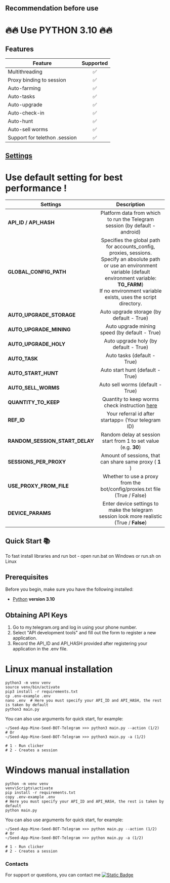 ## Recommendation before use

# 🔥🔥 Use PYTHON 3.10 🔥🔥

## Features  
| Feature                       | Supported |
|-------------------------------|:---------:|
| Multithreading                |     ✅     |
| Proxy binding to session      |     ✅     |
| Auto-farming                  |     ✅     |
| Auto-tasks                    |     ✅     |
| Auto-upgrade                  |     ✅     |
| Auto-check-in                 |     ✅     |
| Auto-hunt                     |     ✅     |
| Auto-sell worms               |     ✅     |
| Support for telethon .session |     ✅     |


## [Settings](https://github.com/SP-l33t/Seed_Coin-Telethon/tree/main/.env-example)

# Use default setting for best performance !
| Settings                       |                                                                                                                  Description                                                                                                                  |
|--------------------------------|:---------------------------------------------------------------------------------------------------------------------------------------------------------------------------------------------------------------------------------------------:|
| **API_ID / API_HASH**          |                                                                                  Platform data from which to run the Telegram session (by default - android)                                                                                  |
| **GLOBAL_CONFIG_PATH**         | Specifies the global path for accounts_config, proxies, sessions. <br/>Specify an absolute path or use an environment variable (default environment variable: **TG_FARM**) <br/>If no environment variable exists, uses the script directory. |
| **AUTO_UPGRADE_STORAGE**       |                                                                                                   Auto upgrade storage  (by default - True)                                                                                                   |
| **AUTO_UPGRADE_MINING**        |                                                                                                 Auto upgrade mining speed (by default - True)                                                                                                 |
| **AUTO_UPGRADE_HOLY**          |                                                                                                     Auto upgrade holy (by default - True)                                                                                                     |
| **AUTO_TASK**                  |                                                                                                          Auto tasks (default - True)                                                                                                          |
| **AUTO_START_HUNT**            |                                                                                                       Auto start hunt (default - True)                                                                                                        |
| **AUTO_SELL_WORMS**            |                                                                                                       Auto sell worms (default - True)                                                                                                        |
| **QUANTITY_TO_KEEP**           |                                                       Quantity to keep worms check instruction [here](https://github.com/SP-l33t/Seed-App-Mine-Seed-BOT-Telegram/blob/main/setting.md)                                                        |
| **REF_ID**                     |                                                                                              Your referral id after startapp= (Your telegram ID)                                                                                              |
| **RANDOM_SESSION_START_DELAY** |                                                                                        Random delay at session start from 1 to set value (e.g. **30**)                                                                                        |
| **SESSIONS_PER_PROXY**         |                                                                                            Amount of sessions, that can share same proxy ( **1** )                                                                                            |
| **USE_PROXY_FROM_FILE**        |                                                                                  Whether to use a proxy from the bot/config/proxies.txt file (True / False)                                                                                   |
| **DEVICE_PARAMS**              |                                                                          Enter device settings to make the telegram session look more realistic  (True / **False**)                                                                           |


## Quick Start 📚

To fast install libraries and run bot - open run.bat on Windows or run.sh on Linux

## Prerequisites
Before you begin, make sure you have the following installed:
- [Python](https://www.python.org/downloads/) **version 3.10**

## Obtaining API Keys
1. Go to my.telegram.org and log in using your phone number.
2. Select "API development tools" and fill out the form to register a new application.
3. Record the API_ID and API_HASH provided after registering your application in the .env file.


# Linux manual installation
```shell
python3 -m venv venv
source venv/bin/activate
pip3 install -r requirements.txt
cp .env-example .env
nano .env  # Here you must specify your API_ID and API_HASH, the rest is taken by default
python3 main.py
```

You can also use arguments for quick start, for example:
```shell
~/Seed-App-Mine-Seed-BOT-Telegram >>> python3 main.py --action (1/2)
# Or
~/Seed-App-Mine-Seed-BOT-Telegram >>> python3 main.py -a (1/2)

# 1 - Run clicker
# 2 - Creates a session
```

# Windows manual installation
```shell
python -m venv venv
venv\Scripts\activate
pip install -r requirements.txt
copy .env-example .env
# Here you must specify your API_ID and API_HASH, the rest is taken by default
python main.py
```

You can also use arguments for quick start, for example:
```shell
~/Seed-App-Mine-Seed-BOT-Telegram >>> python main.py --action (1/2)
# Or
~/Seed-App-Mine-Seed-BOT-Telegram >>> python main.py -a (1/2)

# 1 - Run clicker
# 2 - Creates a session
```

### Contacts

For support or questions, you can contact me [![Static Badge](https://img.shields.io/badge/Telegram-Channel-Link?style=for-the-badge&logo=Telegram&logoColor=white&logoSize=auto&color=blue)](https://t.me/airdrop_tool_vanh)
